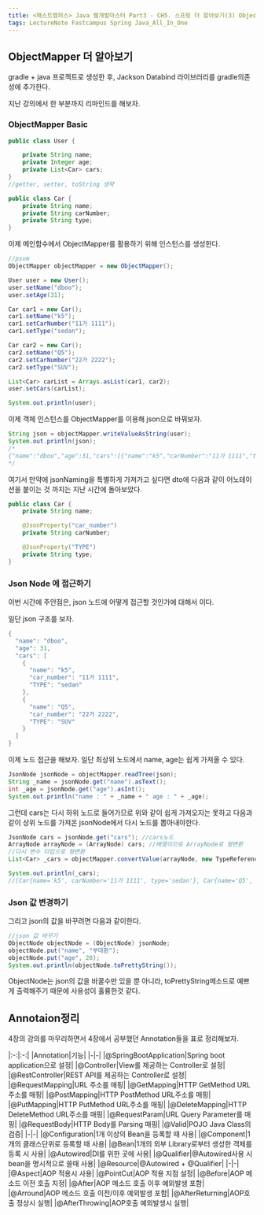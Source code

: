 ```yaml
---
title: <패스트캠퍼스> Java 웹개발마스터 Part3 - CH5. 스프링 더 알아보기(3) ObjectMapper 더 알아보기
tags: LectureNote Fastcampus Spring Java_All_In_One
---
```


## ObjectMapper 더 알아보기

gradle + java 프로젝트로 생성한 후, Jackson Databind 라이브러리를 gradle의존성에 추가한다.

지난 강의에서 한 부분까지 리마인드를 해보자.

### ObjectMapper Basic

~~~java
public class User {

    private String name;
    private Integer age;
    private List<Car> cars;
}
//getter, setter, toString 생략
~~~

~~~java
public class Car {
    private String name;
    private String carNumber;
    private String type;
}
~~~

이제 메인함수에서 ObjectMapper를 활용하기 위해 인스턴스를 생성한다.

~~~java
//psvm
ObjectMapper objectMapper = new ObjectMapper();

User user = new User();
user.setName("dboo");
user.setAge(31);

Car car1 = new Car();
car1.setName("k5");
car1.setCarNumber("11가 1111");
car1.setType("sedan");

Car car2 = new Car();
car2.setName("Q5");
car2.setCarNumber("22가 2222");
car2.setType("SUV");

List<Car> carList = Arrays.asList(car1, car2);
user.setCars(carList);

System.out.println(user);
~~~

이제 객체 인스턴스를 ObjectMapper를 이용해 json으로 바꿔보자.

~~~java
String json = objectMapper.writeValueAsString(user);
System.out.println(json);
/*
{"name":"dboo","age":31,"cars":[{"name":"k5","carNumber":"11가 1111","type":"sedan"},{"name":"Q5","carNumber":"22가 2222","type":"SUV"}]}
*/
~~~

여기서 만약에 jsonNaming을 특별하게 가져가고 싶다면 dto에 다음과 같이 어노테이션을 붙이는 것 까지는
지난 시간에 돌아보았다.

~~~java
public class Car {
    private String name;

    @JsonProperty("car_number")
    private String carNumber;

    @JsonProperty("TYPE")
    private String type;
}
~~~

### Json Node 에 접근하기

이번 시간에 주안점은, json 노드에 어떻게 접근할 것인가에 대해서 이다.

일단 json 구조를 보자.

~~~java
{
  "name": "dboo",
  "age": 31,
  "cars": [
    {
      "name": "k5",
      "car_number": "11가 1111",
      "TYPE": "sedan"
    },
    {
      "name": "Q5",
      "car_number": "22가 2222",
      "TYPE": "SUV"
    }
  ]
}
~~~

이제 노드 접근을 해보자. 일단 최상위 노드에서 name, age는 쉽게 가져올 수 있다.

~~~java
JsonNode jsonNode = objectMapper.readTree(json);
String _name = jsonNode.get("name").asText();
int _age = jsonNode.get("age").asInt();
System.out.println("name : " + _name + " age : " + _age);
~~~

그런데 cars는 다시 하위 노드로 들어가므로 위와 같이 쉽게 가져오지는 못하고 다음과 같이 상위 노드를 가져온
jsonNode에서 다시 노드를 뽑아내야한다.

~~~java
JsonNode cars = jsonNode.get("cars"); //cars노드
ArrayNode arrayNode = (ArrayNode) cars; //배열이므로 ArrayNode로 형변환
//다시 변수 타입으로 형변환
List<Car> _cars = objectMapper.convertValue(arrayNode, new TypeReference<List<Car>>() {});

System.out.println(_cars);
//[Car{name='k5', carNumber='11가 1111', type='sedan'}, Car{name='Q5', carNumber='22가 2222', type='SUV'}]
~~~

### Json 값 변경하기

그리고 json의 값을 바꾸려면 다음과 같이한다.

~~~java
//json 값 바꾸기
ObjectNode objectNode = (ObjectNode) jsonNode;
objectNode.put("name", "부대환");
objectNode.put("age", 20);
System.out.println(objectNode.toPrettyString());
~~~

ObjectNode는 json의 값을 바꿀수만 있을 뿐 아니라, toPrettyString메소드로 예쁘게 출력해주기 때문에
사용성이 훌륭한것 같다.


## Annotaion정리

4장의 강의를 마무리하면서 4장에서 공부했던 Annotation들을 표로 정리해보자.

|:-:|:-:|
|Annotation|기능|
|-|-|
|@SpringBootApplication|Spring boot application으로 설정|
|@Controller|View를 제공하는 Controller로 설정|
|@RestController|REST API를 제공하는 Controller로 설정|
|@RequestMapping|URL 주소를 매핑|
|@GetMapping|HTTP GetMethod URL주소를 매핑|
|@PostMapping|HTTP PostMethod URL주소를 매핑|
|@PutMapping|HTTP PutMethod URL주소를 매핑|
|@DeleteMapping|HTTP DeleteMethod URL주소를 매핑|
|@RequestParam|URL Query Parameter를 매핑|
|@RequestBody|HTTP Body를 Parsing 매핑|
|@Valid|POJO Java Class의 검증|
|-|-|
|@Configuration|1개 이상의 Bean을 등록할 때 사용|
|@Component|1개의 클래스단위로 등록할 때 사용|
|@Bean|1개의 외부 Library로부터 생성한 객체를 등록 시 사용|
|@Autowired|DI를 위한 곳에 사용|
|@Qualifier|@Autowired사용 시 bean을 명시적으로 쓸때 사용|
|@Resource|@Autowired + @Qualifier|
|-|-|
|@Aspect|AOP 적용시 사용|
|@PointCut|AOP 적용 지점 설정|
|@Before|AOP 메소드 이전 호출 지정|
|@After|AOP 메소드 호출 이후 예외발생 포함|
|@Arround|AOP 메소드 호출 이전/이후 예외발생 포함|
|@AfterReturning|AOP호출 정상시 실행|
|@AfterThrowing|AOP호출 예외발생시 실행|
